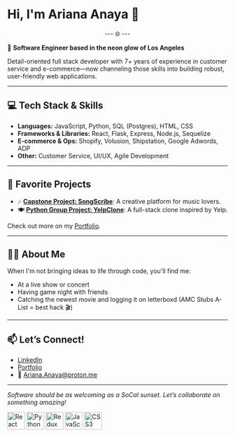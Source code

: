 
# Hi, I'm Ariana Anaya 👋
<p align="center">--- 🌐 ---</p>

🌆 **Software Engineer based in the neon glow of Los Angeles** 

Detail-oriented full stack developer with 7+ years of experience in customer service and e-commerce—now channeling those skills into building robust, user-friendly web applications.

---


## 💻 Tech Stack & Skills

- **Languages:** JavaScript, Python, SQL (Postgres), HTML, CSS
- **Frameworks & Libraries:** React, Flask, Express, Node.js, Sequelize
- **E-commerce & Ops:** Shopify, Volusion, Shipstation, Google Adwords, ADP
- **Other:** Customer Service, UI/UX, Agile Development

---

## 🚀 Favorite Projects

- 🎶 [**Capstone Project: SongScribe**](https://github.com/Ariana-Anaya/Capstone): A creative platform for music lovers.
- 🍽 [**Python Group Project: YelpClone**](https://github.com/Ariana-Anaya/Python-Group-Project): A full-stack clone inspired by Yelp.

Check out more on my [Portfolio](https://ariana-anaya.github.io/Portfolio/).

---

## 👩‍💻 About Me

When I'm not bringing ideas to life through code, you'll find me:
- At a live show or concert
- Having game night with friends
- Catching the newest movie and logging it on letterboxd (AMC Stubs A-List = best hack 🎬)

---

## 📫 Let’s Connect!

- [LinkedIn](https://linkedin.com/in/ariana-anaya1)
- [Portfolio](https://ariana-anaya.github.io/Portfolio/)
- 📧 Ariana.Anaya@proton.me

---

_Software should be as welcoming as a SoCal sunset. Let’s collaborate on something amazing!_

<img src="https://www.google.com/search?q=https://github.com/devicons/devicon/blob/master/icons/react/react-original.svg" title="React" alt="React" width="40" height="40"/>
<img src="https://www.google.com/search?q=https://github.com/devicons/devicon/blob/master/icons/python/python-original.svg" title="Python" alt="Python" width="40" height="40"/>
<img src="https://www.google.com/search?q=https://github.com/devicons/devicon/blob/master/icons/redux/redux-original.svg" title="Redux" alt="Redux" width="40" height="40"/>
<img src="https://www.google.com/search?q=https://github.com/devicons/devicon/blob/master/icons/javascript/javascript-original.svg" title="JavaScript" alt="JavaScript" width="40" height="40"/>
<img src="https://www.google.com/search?q=https://github.com/devicons/devicon/blob/master/icons/css3/css3-original.svg" title="CSS3" alt="CSS3" width="40" height="40"/>
